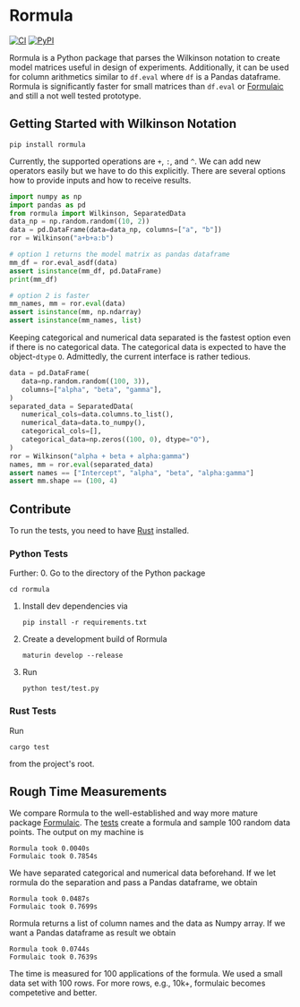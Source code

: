 # Rormula

[![CI](https://github.com/basf/rormula/actions/workflows/ci.yml/badge.svg)](https://github.com/basf/rormula/actions)
[![PyPI](https://img.shields.io/pypi/v/rormula.svg?color=%2334D058)](https://pypi.org/project/rormula)

Rormula is a Python package that parses the Wilkinson notation to create model matrices useful in design of experiments. 
Additionally, it can be used for column arithmetics similar to
`df.eval` where `df` is a Pandas dataframe. Rormula is significantly faster for small matrices than `df.eval` or [Formulaic](https://github.com/matthewwardrop/formulaic)
and still a not well tested prototype.



## Getting Started with Wilkinson Notation 

```
pip install rormula
```
Currently, the supported operations are `+`, `:`, and `^`. We can add new operators easily but we have to do
this explicitly. There
are several options how to provide inputs and how to receive results.

```python
import numpy as np
import pandas as pd
from rormula import Wilkinson, SeparatedData
data_np = np.random.random((10, 2))
data = pd.DataFrame(data=data_np, columns=["a", "b"])
ror = Wilkinson("a+b+a:b")

# option 1 returns the model matrix as pandas dataframe
mm_df = ror.eval_asdf(data)
assert isinstance(mm_df, pd.DataFrame)
print(mm_df)

# option 2 is faster
mm_names, mm = ror.eval(data)
assert isinstance(mm, np.ndarray)
assert isinstance(mm_names, list)
```

Keeping categorical and numerical data separated is the fastest option even if there is no categorical data. 
The categorical data is expected to have the object-`dtype` `O`. 
Admittedly, the current interface is rather tedious.

```python
data = pd.DataFrame(
   data=np.random.random((100, 3)),
   columns=["alpha", "beta", "gamma"],
)
separated_data = SeparatedData(
   numerical_cols=data.columns.to_list(),
   numerical_data=data.to_numpy(),
   categorical_cols=[],
   categorical_data=np.zeros((100, 0), dtype="O"),
)
ror = Wilkinson("alpha + beta + alpha:gamma")
names, mm = ror.eval(separated_data)
assert names == ["Intercept", "alpha", "beta", "alpha:gamma"]
assert mm.shape == (100, 4)
```

## Contribute

To run the tests, you need to have [Rust](https://www.rust-lang.org/tools/install) installed. 

### Python Tests

Further:
0. Go to the directory of the Python package
   ```
   cd rormula
   ```
1. Install dev dependencies via
   ```
   pip install -r requirements.txt
   ```
2. Create a development build of Rormula
   ```
   maturin develop --release
   ```
3. Run 
   ```
   python test/test.py
   ```

### Rust Tests
Run
```
cargo test
```
from the project's root.

## Rough Time Measurements
We compare Rormula to the well-established and way more mature package [Formulaic](https://github.com/matthewwardrop/formulaic).
The [tests](test/test_wilkinson.py) create a formula and sample 100 random data points. The output on my machine is 
```
Rormula took 0.0040s
Formulaic took 0.7854s
```
We have separated categorical and numerical data beforehand. If we let rormula do the separation and pass a Pandas dataframe, we obtain
```
Rormula took 0.0487s
Formulaic took 0.7699s
```
Rormula returns a list of column names and the data as Numpy array. If we want a Pandas dataframe as result we obtain
```
Rormula took 0.0744s
Formulaic took 0.7639s
```
The time is measured for 100 applications of the formula. We used a small data set with 100 rows. For more rows, e.g., 10k+, formulaic becomes competetive and better.
